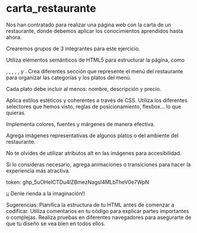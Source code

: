 # carta_restaurante

Nos han contratado para realizar una página web con la carta de un restaurante, donde debemos aplicar los conocimientos aprendidos hasta ahora.

Crearemos grupos de 3 integrantes para este ejercicio.

Utiliza elementos semánticos de HTML5 para estructurar la página, como

, , ,
, , y .
Crea diferentes sección que represente el menú del restaurante para organizar las categorías y los platos del menú.

Cada plato debe incluir al menos: nombre, descripción y precio.

Aplica estilos estéticos y coherentes a través de CSS. Utiliza los diferentes selectores que hemos visto, reglas de posicionamiento, flexbox... lo que quieras.

Implementa colores, fuentes y márgenes de manera efectiva.

Agrega imágenes representativas de algunos platos o del ambiente del restaurante.

No te olvides de utilizar atributos alt en las imágenes para accesibilidad.

Si lo consideras necesario, agrega animaciones o transiciones para hacer la experiencia más atractiva.

token: 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

¡¡ Denle rienda a la imaginación!!

Sugerencias: Planifica la estructura de tu HTML antes de comenzar a codificar. Utiliza comentarios en tu código para explicar partes importantes o complejas. Realiza pruebas en diferentes navegadores para asegurarte de que tu diseño se vea bien en todos ellos.

